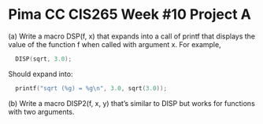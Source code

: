 # Pima CC CIS265 Week #10 Project A

(a) Write a macro DSP(f, x) that expands into a call of printf that displays the value of the function f when called with argument x. For 
example,
```C
  DISP(sqrt, 3.0);
```
Should expand into:
```C
  printf("sqrt (%g) = %g\n", 3.0, sqrt(3.0)); 
```
(b) Write a macro DISP2(f, x, y) that’s similar to DISP but works for functions with two arguments.
